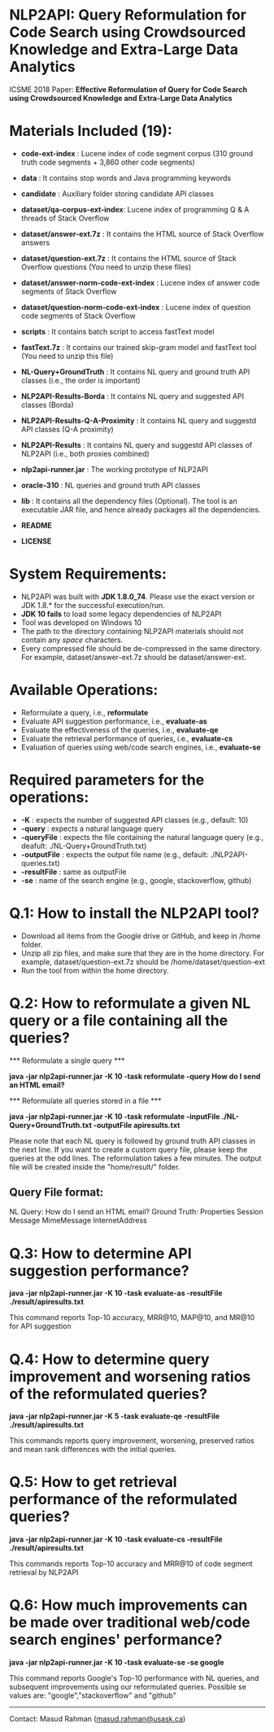 # NLP2API: Query Reformulation for Code Search using Crowdsourced Knowledge and Extra-Large Data Analytics

ICSME 2018 Paper: **Effective Reformulation of Query for Code Search using  Crowdsourced Knowledge and Extra-Large Data Analytics**

Materials Included (19):
========================

- **code-ext-index** : Lucene index of code segment corpus (310 ground truth code segments + 3,860 other code segments)
- **data** : It contains stop words and Java programming keywords
- **candidate** : Auxiliary folder storing candidate API classes 

- **dataset/qa-corpus-ext-index**: Lucene index of programming Q & A threads of Stack Overflow
- **dataset/answer-ext.7z** : It contains the HTML source of Stack Overflow answers
- **dataset/question-ext.7z** : It contains the HTML source of Stack Overflow questions
 (You need to unzip these files)
- **dataset/answer-norm-code-ext-index** : Lucene index of answer code segments of Stack Overflow
- **dataset/question-norm-code-ext-index** : Lucene index of question code segments of Stack Overflow

- **scripts** : It contains batch script to access fastText model
- **fastText.7z** : It contains our trained skip-gram model and fastText tool
  (You need to unzip this file)
  
- **NL-Query+GroundTruth** : It contains NL query and ground truth API classes (i.e., the order is important)
- **NLP2API-Results-Borda** :  It contains NL query and suggested API classes (Borda)
- **NLP2API-Results-Q-A-Proximity** :  It contains NL query and suggestd API classes (Q-A proximity)
- **NLP2API-Results** : It contains NL query and suggestd API classes of NLP2API (i.e., both proxies combined)
- **nlp2api-runner.jar** : The working prototype of NLP2API
- **oracle-310** : NL queries and ground truth API classes

- **lib** : It contains all the dependency files (Optional). The tool is an executable JAR file, and hence already packages all the dependencies.

- **README**
- **LICENSE**

System Requirements:
=====================
- NLP2API was built with **JDK 1.8.0_74**. Please use the exact version or JDK 1.8.* for the successful execution/run.
- **JDK 10 fails** to load some legacy dependencies of NLP2API
- Tool was developed on Windows 10
- The path to the directory containing NLP2API materials should not contain any *space* characters.
- Every compressed file should be de-compressed in the same directory. For example, dataset/answer-ext.7z should be dataset/answer-ext.


Available Operations:
=====================
- Reformulate a query, i.e., **reformulate**
- Evaluate API suggestion performance, i.e., **evaluate-as** 
- Evaluate the effectiveness of the queries, i.e., **evaluate-qe**
- Evaluate the retrieval performance of queries, i.e., **evaluate-cs**
- Evaluation of queries using web/code search engines, i.e., **evaluate-se**


Required parameters for the operations:
======================================
-  **-K** : expects the number of suggested API classes (e.g., default: 10)
-  **-query** : expects a natural language query
-  **-queryFile** : expects the file containing the natural language query (e.g., deafult: ./NL-Query+GroundTruth.txt)
-  **-outputFile** : expects the output file name (e.g., default: ./NLP2API-queries.txt)
-  **-resultFile** : same as outputFile
-  **-se** : name of the search engine (e.g., google, stackoverflow, github)


Q.1: How to install the NLP2API tool?
======================================
- Download all items from the Google drive or GitHub, and keep in /home folder.
- Unzip all zip files, and make sure that they are in the home directory. For example, dataset/question-ext.7z should be /home/dataset/question-ext
- Run the tool from within the home directory.


Q.2: How to reformulate a given NL query or a file containing all the queries?
==================================================
*** Reformulate a single query ***

**java -jar nlp2api-runner.jar -K 10 -task reformulate -query How do I send an HTML email?**

*** Reformulate all queries stored in a file ***

**java -jar nlp2api-runner.jar -K 10 -task reformulate -inputFile ./NL-Query+GroundTruth.txt -outputFile apiresults.txt**

Please note that each NL query is followed by ground truth API classes in the next line. 
If you want to create a custom query file, please keep the queries at the odd lines. 
The reformulation takes a few minutes.
The output file will be created inside the "home/result/" folder.

Query File format:
--------------------------
NL Query: How do I send an HTML email?
Ground Truth: Properties Session Message MimeMessage InternetAddress


Q.3: How to determine API suggestion performance?
=================================================================================

**java -jar nlp2api-runner.jar -K 10 -task evaluate-as -resultFile ./result/apiresults.txt**

This command reports Top-10 accuracy, MRR@10, MAP@10, and MR@10 for API suggestion

Q.4: How to determine query improvement and worsening ratios of the reformulated queries?
=================================================================================

**java -jar nlp2api-runner.jar -K 5 -task evaluate-qe -resultFile ./result/apiresults.txt**

This commands reports query improvement, worsening, preserved ratios and mean rank differences with the initial queries.


Q.5: How to get retrieval performance of the reformulated queries?
=================================================

**java -jar nlp2api-runner.jar -K 10 -task evaluate-cs -resultFile ./result/apiresults.txt**

This commands reports Top-10 accuracy and MRR@10 of code segment retrieval by NLP2API

Q.6: How much improvements can be made over traditional web/code search engines' performance?
=============================================================================================

**java -jar nlp2api-runner.jar -K 10 -task evaluate-se -se google**

This command reports Google's Top-10 performance with NL queries, and subsequent improvements using our reformulated queries.
Possible se values are: "google","stackoverflow" and "github"



-----------------------------------------------------------------------------------------------------------
Contact: Masud Rahman (masud.rahman@usask.ca)



























